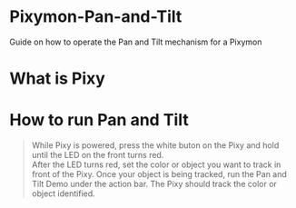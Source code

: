 # Pixymon-Pan-and-Tilt
Guide on how to operate the Pan and Tilt mechanism for a Pixymon

# What is Pixy


# How to run Pan and Tilt
> While Pixy is powered, press the white buton on the Pixy and hold until the LED on the front turns red. <br>
> After the LED turns red, set the color or object you want to track in front of the Pixy.
> Once your object is being tracked, run the Pan and Tilt Demo under the action bar.
> The Pixy should track the color or object identified.
